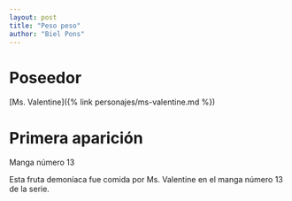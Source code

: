 ```yaml
---
layout: post
title: "Peso peso"
author: "Biel Pons"
---
```


# Poseedor

[Ms. Valentine]({% link personajes/ms-valentine.md %})

# Primera aparición

Manga número 13

Esta fruta demoníaca fue comida por Ms. Valentine en el manga número 13 de la serie.
